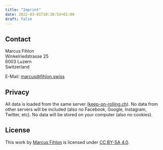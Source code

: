 ```yaml
---
title: "Imprint"
date: 2022-03-01T10:30:53+01:00
draft: false
---
```


## Contact

Marcus Fihlon  
Winkelriedstrasse 25  
6003 Luzern  
Switzerland

E-Mail: marcus@fihlon.swiss

## Privacy

All data is loaded from the same server ([keep-on-rolling.ch](https://keep-on-rolling.ch)). No data from other servers will be included (also no Facebook, Google, Instagram, Twitter, etc). No data will be stored on your computer (also no cookies).

## License

This work by [Marcus Fihlon](https://fihlon.swiss/) is licensed under [CC BY-SA 4.0](https://creativecommons.org/licenses/by-sa/4.0/).
